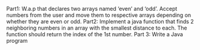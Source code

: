 Part1: W.a.p that declares two arrays named ‘even’ and ‘odd’. Accept
numbers from the user and move them to respective arrays depending on
whether they are even or odd.
Part2: Implement a java function that finds 2 neighboring numbers in an
array with the smallest distance to each. The function should return the
index of the 1st number.
Part 3: Write a Java program
